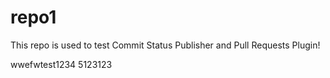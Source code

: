 # repo1

This repo is used to test Commit Status Publisher and Pull Requests Plugin!

wwefwtest1234
5123123
